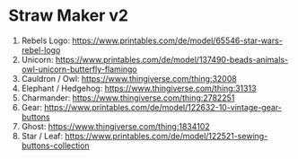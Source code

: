 # Straw Maker v2

1. Rebels Logo: https://www.printables.com/de/model/65546-star-wars-rebel-logo
1. Unicorn: https://www.printables.com/de/model/137490-beads-animals-owl-unicorn-butterfly-flamingo
1. Cauldron / Owl: https://www.thingiverse.com/thing:32008
1. Elephant / Hedgehog: https://www.thingiverse.com/thing:31313
1. Charmander: https://www.thingiverse.com/thing:2782251
1. Gear: https://www.printables.com/de/model/122632-10-vintage-gear-buttons
1. Ghost: https://www.thingiverse.com/thing:1834102
1. Star / Leaf: https://www.printables.com/de/model/122521-sewing-buttons-collection
